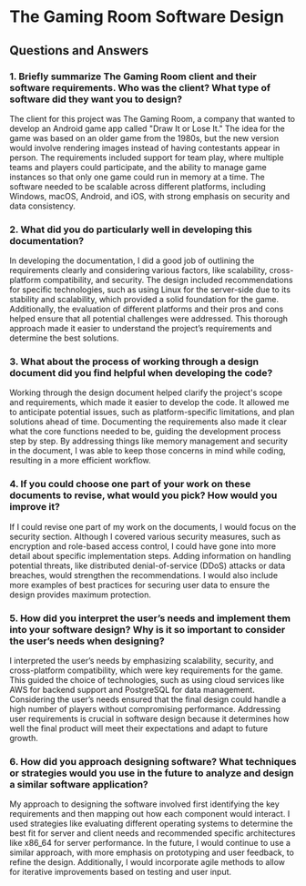 # The Gaming Room Software Design

## Questions and Answers

### 1. Briefly summarize The Gaming Room client and their software requirements. Who was the client? What type of software did they want you to design?

The client for this project was The Gaming Room, a company that wanted to develop an Android game app called "Draw It or Lose It." The idea for the game was based on an older game from the 1980s, but the new version would involve rendering images instead of having contestants appear in person. The requirements included support for team play, where multiple teams and players could participate, and the ability to manage game instances so that only one game could run in memory at a time. The software needed to be scalable across different platforms, including Windows, macOS, Android, and iOS, with strong emphasis on security and data consistency.

### 2. What did you do particularly well in developing this documentation?

In developing the documentation, I did a good job of outlining the requirements clearly and considering various factors, like scalability, cross-platform compatibility, and security. The design included recommendations for specific technologies, such as using Linux for the server-side due to its stability and scalability, which provided a solid foundation for the game. Additionally, the evaluation of different platforms and their pros and cons helped ensure that all potential challenges were addressed. This thorough approach made it easier to understand the project’s requirements and determine the best solutions.

### 3. What about the process of working through a design document did you find helpful when developing the code?

Working through the design document helped clarify the project's scope and requirements, which made it easier to develop the code. It allowed me to anticipate potential issues, such as platform-specific limitations, and plan solutions ahead of time. Documenting the requirements also made it clear what the core functions needed to be, guiding the development process step by step. By addressing things like memory management and security in the document, I was able to keep those concerns in mind while coding, resulting in a more efficient workflow.

### 4. If you could choose one part of your work on these documents to revise, what would you pick? How would you improve it?

If I could revise one part of my work on the documents, I would focus on the security section. Although I covered various security measures, such as encryption and role-based access control, I could have gone into more detail about specific implementation steps. Adding information on handling potential threats, like distributed denial-of-service (DDoS) attacks or data breaches, would strengthen the recommendations. I would also include more examples of best practices for securing user data to ensure the design provides maximum protection.

### 5. How did you interpret the user’s needs and implement them into your software design? Why is it so important to consider the user’s needs when designing?

I interpreted the user’s needs by emphasizing scalability, security, and cross-platform compatibility, which were key requirements for the game. This guided the choice of technologies, such as using cloud services like AWS for backend support and PostgreSQL for data management. Considering the user’s needs ensured that the final design could handle a high number of players without compromising performance. Addressing user requirements is crucial in software design because it determines how well the final product will meet their expectations and adapt to future growth.

### 6. How did you approach designing software? What techniques or strategies would you use in the future to analyze and design a similar software application?

My approach to designing the software involved first identifying the key requirements and then mapping out how each component would interact. I used strategies like evaluating different operating systems to determine the best fit for server and client needs and recommended specific architectures like x86_64 for server performance. In the future, I would continue to use a similar approach, with more emphasis on prototyping and user feedback, to refine the design. Additionally, I would incorporate agile methods to allow for iterative improvements based on testing and user input.
